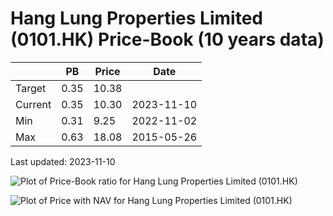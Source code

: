 # Hang Lung Properties Limited (0101.HK) Price-Book (10 years data)

|     | PB   | Price | Date       |
|-----|------|-------|------------|
| Target | 0.35 | 10.38  |  |
| Current | 0.35 | 10.30  | 2023-11-10 |
| Min | 0.31 | 9.25  | 2022-11-02 |
| Max | 0.63 | 18.08  | 2015-05-26 |

Last updated: 2023-11-10

![Plot of Price-Book ratio for Hang Lung Properties Limited (0101.HK)](0101_pb_10.png)

![Plot of Price with NAV for Hang Lung Properties Limited (0101.HK)](0101_price_nav_10.png)
